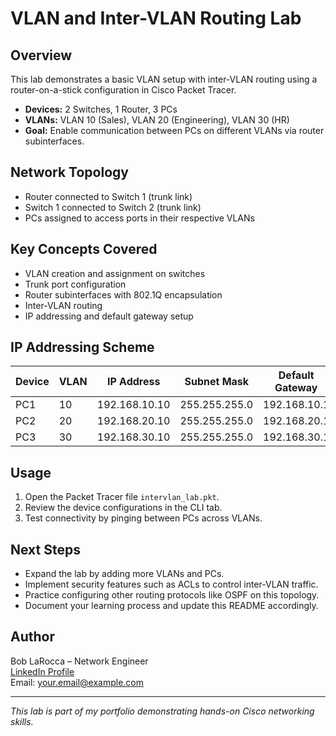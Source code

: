 # VLAN and Inter-VLAN Routing Lab

## Overview

This lab demonstrates a basic VLAN setup with inter-VLAN routing using a router-on-a-stick configuration in Cisco Packet Tracer.

- **Devices:** 2 Switches, 1 Router, 3 PCs  
- **VLANs:** VLAN 10 (Sales), VLAN 20 (Engineering), VLAN 30 (HR)  
- **Goal:** Enable communication between PCs on different VLANs via router subinterfaces.

## Network Topology

- Router connected to Switch 1 (trunk link)  
- Switch 1 connected to Switch 2 (trunk link)  
- PCs assigned to access ports in their respective VLANs  

## Key Concepts Covered

- VLAN creation and assignment on switches  
- Trunk port configuration  
- Router subinterfaces with 802.1Q encapsulation  
- Inter-VLAN routing  
- IP addressing and default gateway setup  

## IP Addressing Scheme

| Device | VLAN | IP Address     | Subnet Mask     | Default Gateway  |
|--------|------|----------------|-----------------|------------------|
| PC1    | 10   | 192.168.10.10   | 255.255.255.0   | 192.168.10.1     |
| PC2    | 20   | 192.168.20.10   | 255.255.255.0   | 192.168.20.1     |
| PC3    | 30   | 192.168.30.10   | 255.255.255.0   | 192.168.30.1     |

## Usage

1. Open the Packet Tracer file `intervlan_lab.pkt`.  
2. Review the device configurations in the CLI tab.  
3. Test connectivity by pinging between PCs across VLANs.

## Next Steps

- Expand the lab by adding more VLANs and PCs.  
- Implement security features such as ACLs to control inter-VLAN traffic.  
- Practice configuring other routing protocols like OSPF on this topology.  
- Document your learning process and update this README accordingly.

## Author

Bob LaRocca – Network Engineer  
[LinkedIn Profile](https://www.linkedin.com/in/your-profile)  
Email: your.email@example.com

---

*This lab is part of my portfolio demonstrating hands-on Cisco networking skills.*
